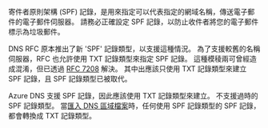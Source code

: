 寄件者原則架構 (SPF) 記錄，是用來指定可以代表指定的網域名稱，傳送電子郵件的電子郵件伺服器。  請務必正確設定 SPF 記錄，以防止收件者將您的電子郵件標示為垃圾郵件。

DNS RFC 原本推出了新 'SPF' 記錄類型，以支援這種情況。 為了支援較舊的名稱伺服器，RFC 也允許使用 TXT 記錄類型來指定 SPF 記錄。  這種模稜兩可曾經造成混淆，但已透過 [RFC 7208](http://tools.ietf.org/html/rfc7208#section-3.1) 解決。  其中出應該只使用 TXT 記錄類型來建立 SPF 記錄，且 SPF 記錄類型已被取代。

Azure DNS 支援 SPF 記錄，因此應該使用 TXT 記錄類型來建立。 不支援過時的 SPF 記錄類型。 當[匯入 DNS 區域檔案](../articles/dns/dns-import-export.md)時，任何使用 SPF 記錄類型的 SPF 記錄，都會轉換成 TXT 記錄類型。